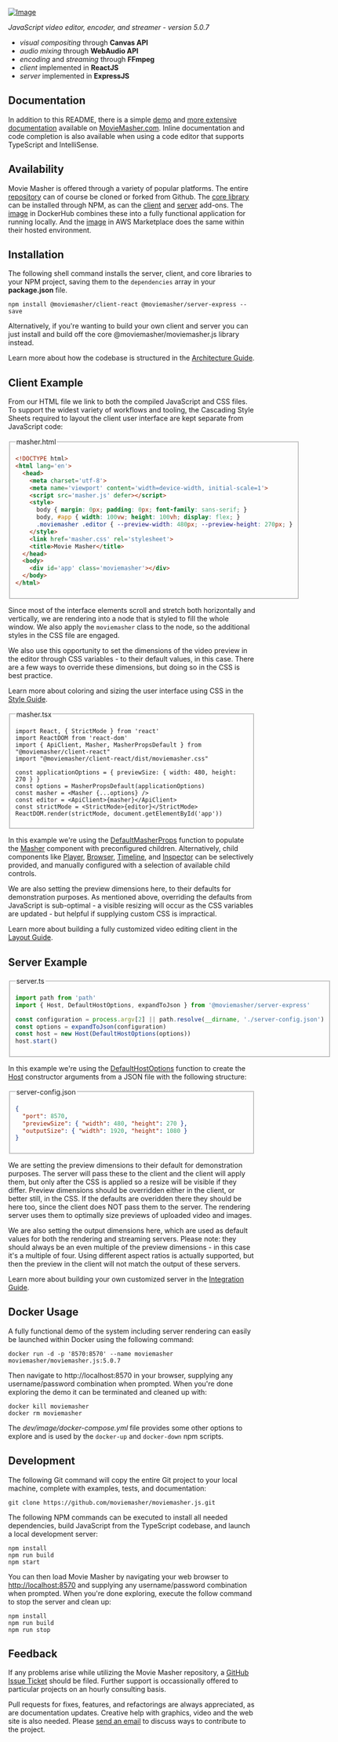 <!-- MAGIC:START (FILE:src=dev/docs/md/snippet/head.md) -->
<!-- The below content is automatically added from dev/docs/md/snippet/head.md -->
[![Image](https://moviemasher.com/media/img/moviemasher.svg "Movie Masher")](https://moviemasher.com)

_JavaScript video editor, encoder, and streamer - version 5.0.7_

- _visual compositing_ through **Canvas API**
- _audio mixing_ through **WebAudio API**
- _encoding_ and _streaming_ through **FFmpeg**
- _client_ implemented in **ReactJS**
- _server_ implemented in **ExpressJS**
<!-- MAGIC:END -->

<!-- MAGIC:START (FILE:src=dev/docs/md/snippet/documentation.md) -->
<!-- The below content is automatically added from dev/docs/md/snippet/documentation.md -->
## Documentation

In addition to this README, there is a simple
[demo](https://moviemasher.com/docs/demo/index.html) and
[more extensive documentation](https://moviemasher.com/docs/index.html) available on
[MovieMasher.com](https://moviemasher.com/). Inline documentation and code completion is
also available when using a code editor that supports TypeScript and IntelliSense.
<!-- MAGIC:END -->

## Availability

Movie Masher is offered through a variety of popular platforms. The entire
[repository](https://github.com/moviemasher/moviemasher.js)
can of course be cloned or forked from Github. The
[core library](https://www.npmjs.com/package/@moviemasher/moviemasher.js)
can be installed through NPM, as can the
[client](https://www.npmjs.com/package/@moviemasher/client-react) and
[server](https://www.npmjs.com/package/@moviemasher/server-express)
add-ons. The
[image](https://hub.docker.com/r/moviemasher/moviemasher.js/) in DockerHub
combines these into a fully functional application for running locally.
And the
[image](https://aws.amazon.com/marketplace/pp/prodview-vj7erupihhxv6)
in AWS Marketplace does the same within their hosted environment.

## Installation

The following shell command installs the server, client, and core libraries to your NPM project,
saving them to the `dependencies` array in your **package.json** file.

```shell
npm install @moviemasher/client-react @moviemasher/server-express --save
```

Alternatively, if you're wanting to build your own client and server you can just install and build off the core @moviemasher/moviemasher.js library instead.

Learn more about how the codebase is structured in the
[Architecture Guide](https://moviemasher.com/docs/Architecture.html).

<!-- MAGIC:START (FILEMD:src=dev/docs/md/snippet/example-client.md&stripMagic=true) -->
## Client Example

From our HTML file we link to both the compiled JavaScript and CSS files.
To support the widest variety of workflows and tooling, the Cascading Style Sheets
required to layout the client user interface are kept separate from JavaScript code:

<fieldset>
<legend>masher.html</legend>

```html
<!DOCTYPE html>
<html lang='en'>
  <head>
    <meta charset='utf-8'>
    <meta name='viewport' content='width=device-width, initial-scale=1'>
    <script src='masher.js' defer></script>
    <style>
      body { margin: 0px; padding: 0px; font-family: sans-serif; }
      body, #app { width: 100vw; height: 100vh; display: flex; }
      .moviemasher .editor { --preview-width: 480px; --preview-height: 270px; }
    </style>
    <link href='masher.css' rel='stylesheet'>
    <title>Movie Masher</title>
  </head>
  <body>
    <div id='app' class='moviemasher'></div>
  </body>
</html>
```
</fieldset>

Since most of the interface elements scroll and stretch both horizontally and
vertically, we are rendering into a node that is styled to fill the whole window. We also
apply the `moviemasher` class to the node, so the additional styles in the CSS file are engaged.

We also use this opportunity to set the dimensions of the video preview in the editor through CSS variables - to their default values, in this case. There are a few ways to override these dimensions, but doing so in the CSS is best practice.

Learn more about coloring and sizing the user interface using CSS in the
[Style Guide](https://moviemasher.com/docs/Style.html).

<fieldset>

<legend>masher.tsx</legend>


```tsx
import React, { StrictMode } from 'react'
import ReactDOM from 'react-dom'
import { ApiClient, Masher, MasherPropsDefault } from "@moviemasher/client-react"
import "@moviemasher/client-react/dist/moviemasher.css"

const applicationOptions = { previewSize: { width: 480, height: 270 } }
const options = MasherPropsDefault(applicationOptions)
const masher = <Masher {...options} />
const editor = <ApiClient>{masher}</ApiClient>
const strictMode = <StrictMode>{editor}</StrictMode>
ReactDOM.render(strictMode, document.getElementById('app'))
```
</fieldset>

In this example we're using the
[DefaultMasherProps](https://moviemasher.com/docs/function/DefaultMasherProps.html) function to
populate the [Masher](https://moviemasher.com/docs/component/Masher.html) component with
preconfigured children. Alternatively, child components like
[Player](https://moviemasher.com/docs/component/Player.html),
[Browser](https://moviemasher.com/docs/component/Browser.html),
[Timeline](https://moviemasher.com/docs/component/Timeline.html), and
[Inspector](https://moviemasher.com/docs/component/Inspector.html) can be
selectively provided, and manually configured with a selection of available child controls.

We are also setting the preview dimensions here, to their defaults for demonstration purposes. As mentioned above, overriding the defaults from JavaScript is sub-optimal - a visible resizing will occur as the CSS variables are updated - but helpful if supplying custom CSS is impractical.

Learn more about building a fully customized video editing client in the
[Layout Guide](https://moviemasher.com/docs/Layout.html).

<!-- MAGIC:END -->

<!-- MAGIC:START (FILEMD:src=dev/docs/md/snippet/example-server.md&stripMagic=true) -->
## Server Example

<fieldset>

<legend>server.ts</legend>


```ts
import path from 'path'
import { Host, DefaultHostOptions, expandToJson } from '@moviemasher/server-express'

const configuration = process.argv[2] || path.resolve(__dirname, './server-config.json')
const options = expandToJson(configuration)
const host = new Host(DefaultHostOptions(options))
host.start()
```
</fieldset>

In this example we're using the
[DefaultHostOptions](https://moviemasher.com/docs/function/DefaultHostOptions.html) function to
create the [Host](https://moviemasher.com/docs/component/Host.html) constructor arguments from a JSON file with the following structure:

<fieldset>

<legend>server-config.json</legend>


```json
{
  "port": 8570,
  "previewSize": { "width": 480, "height": 270 },
  "outputSize": { "width": 1920, "height": 1080 }
}
```
</fieldset>

We are setting the preview dimensions to their default for demonstration purposes. The server will pass these to the client and the client will apply them, but only after the CSS is applied so a resize will be visible if they differ. Preview dimensions should be overridden either in the client, or better still, in the CSS. If the defaults are overidden there they should be here too, since the client does NOT pass them to the server. The rendering server uses them to optimally size previews of uploaded video and images.

We are also setting the output dimensions here, which are used as default values for both the rendering and streaming servers. Please note: they should always be an even multiple of the preview dimensions - in this case it's a multiple of four. Using different aspect ratios is actually supported, but then the preview in the client will not match the output of these servers.

Learn more about building your own customized server in the
[Integration Guide](https://moviemasher.com/docs/Integration.html).

<!-- MAGIC:END -->


## Docker Usage

A fully functional demo of the system including server rendering can easily be launched within Docker using the following command:

```shell
docker run -d -p '8570:8570' --name moviemasher moviemasher/moviemasher.js:5.0.7
```

Then navigate to http://localhost:8570 in your browser, supplying any username/password
combination when prompted. When you're done exploring the demo it can be terminated and cleaned up with:

```shell
docker kill moviemasher
docker rm moviemasher
```

The _dev/image/docker-compose.yml_ file provides some other options to explore and is used by the `docker-up` and `docker-down` npm scripts.

## Development

The following Git command will copy the entire Git project to your local machine,
complete with examples, tests, and documentation:

```shell
git clone https://github.com/moviemasher/moviemasher.js.git
```

The following NPM commands can be executed to install all needed dependencies, build
JavaScript from the TypeScript codebase, and launch a local development server:

```shell
npm install
npm run build
npm start
```

You can then load Movie Masher by navigating your web browser to
[http://localhost:8570](http://localhost:8570) and supplying any username/password
combination when prompted. When you're done exploring, execute the follow command to stop the server and clean up:

```shell
npm install
npm run build
npm run stop
```

<!-- MAGIC:START (FILE:src=dev/docs/md/snippet/foot.md) -->
<!-- The below content is automatically added from dev/docs/md/snippet/foot.md -->
## Feedback

If any problems arise while utilizing the Movie Masher repository, a
[GitHub Issue Ticket](https://github.com/moviemasher/moviemasher.js/issues) should be filed.
Further support is occassionally offered to particular projects on an hourly consulting basis.

Pull requests for fixes, features, and refactorings
are always appreciated, as are documentation updates. Creative help with graphics, video
and the web site is also needed. Please [send an email](mailto:connect27@moviemasher.com)
to discuss ways to contribute to the project.
<!-- MAGIC:END -->
